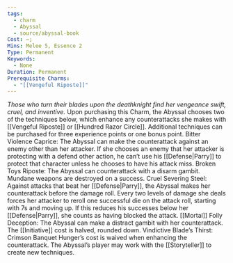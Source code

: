 ```yaml
---
tags:
  - charm
  - Abyssal
  - source/abyssal-book
Cost: —; 
Mins: Melee 5, Essence 2
Type: Permanent
Keywords:
  - None
Duration: Permanent
Prerequisite Charms:
  - "[[Vengeful Riposte]]"
---
```

*Those who turn their blades upon the deathknight find her vengeance swift, cruel, and inventive.*
Upon purchasing this Charm, the Abyssal chooses two of the techniques below, which enhance any counterattacks she makes with [[Vengeful Riposte]] or [[Hundred Razor Circle]]. Additional techniques can be purchased for three experience points or one bonus point.
Bitter Violence Caprice: The Abyssal can make the counterattack against an enemy other than her attacker. If she chooses an enemy that her attacker is protecting with a defend other action, he can’t use his [[Defense|Parry]] to protect that character unless he chooses to have his attack miss.
Broken Toys Riposte: The Abyssal can counterattack with a disarm gambit. Mundane weapons are destroyed on a success.
Cruel Severing Steel: Against attacks that beat her [[Defense|Parry]], the Abyssal makes her counterattack before the damage roll. Every two levels of damage she deals forces her attacker to reroll one successful die on the attack roll, starting with 7s and moving up. If this reduces his successes below her [[Defense|Parry]], she counts as having blocked the attack.
[[Mortal]] Folly Deception: The Abyssal can make a distract gambit with her counterattack. The [[Initiative]] cost is halved, rounded down.
Vindictive Blade’s Thirst: Crimson Banquet Hunger’s cost is waived when enhancing the counterattack.
The Abyssal’s player may work with the [[Storyteller]] to create new techniques.